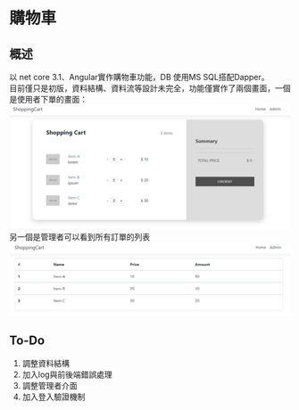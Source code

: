 # 購物車

## 概述
以 net core 3.1、Angular實作購物車功能，DB 使用MS SQL搭配Dapper。  
目前僅只是初版，資料結構、資料流等設計未完全，功能僅實作了兩個畫面，一個是使用者下單的畫面：
![home](./images/home.png)
另一個是管理者可以看到所有訂單的列表
![admin](./images/admin.png)

## To-Do
1. 調整資料結構
2. 加入log與前後端錯誤處理
3. 調整管理者介面
4. 加入登入驗證機制


